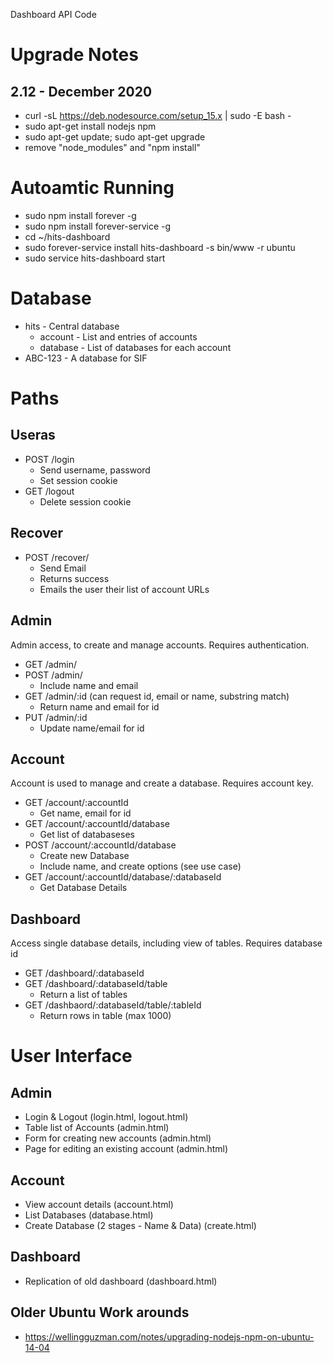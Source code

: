 Dashboard API Code

# Upgrade Notes

## 2.12 - December 2020

* curl -sL https://deb.nodesource.com/setup_15.x | sudo -E bash -
* sudo apt-get install nodejs npm
* sudo apt-get update; sudo apt-get upgrade
* remove "node_modules" and "npm install" 



# Autoamtic Running

* sudo npm install forever -g
* sudo npm install forever-service -g
* cd ~/hits-dashboard
* sudo forever-service install hits-dashboard -s bin/www -r ubuntu
* sudo service hits-dashboard start

# Database

* hits - Central database
	* account - List and entries of accounts
	* database - List of databases for each account
* ABC-123 - A database for SIF

# Paths

## Useras

* POST /login
	* Send username, password
	* Set session cookie
* GET /logout
	* Delete session cookie

## Recover

* POST /recover/
	* Send Email
	* Returns success
	* Emails the user their list of account URLs

## Admin

Admin access, to create and manage accounts. Requires authentication.

* GET /admin/
* POST /admin/
	* Include name and email
* GET /admin/:id (can request id, email or name, substring match)
	* Return name and email for id
* PUT /admin/:id
	* Update name/email for id

## Account

Account is used to manage and create a database. Requires account key.

* GET /account/:accountId
	* Get name, email for id
* GET /account/:accountId/database
	* Get list of databaseses
* POST /account/:accountId/database
	* Create new Database
	* Include name, and create options (see use case)
* GET /account/:accountId/database/:databaseId
	* Get Database Details

## Dashboard

Access single database details, including view of tables. Requires database id

* GET /dashboard/:databaseId
* GET /dashboard/:databaseId/table
	* Return a list of tables
* GET /dashbaord/:databaseId/table/:tableId
	* Return rows in table (max 1000)


# User Interface 

## Admin 

* Login & Logout (login.html, logout.html)
* Table list of Accounts (admin.html)
* Form for creating new accounts (admin.html)
* Page for editing an existing account (admin.html)

## Account 

* View account details (account.html)
* List Databases (database.html)
* Create Database (2 stages - Name & Data) (create.html)

## Dashboard 

* Replication of old dashboard (dashboard.html)

## Older Ubuntu Work arounds

* https://wellingguzman.com/notes/upgrading-nodejs-npm-on-ubuntu-14-04
